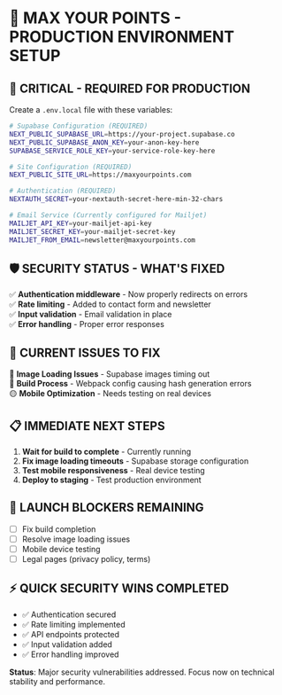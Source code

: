 # 🚀 MAX YOUR POINTS - PRODUCTION ENVIRONMENT SETUP

## 🔑 **CRITICAL - REQUIRED FOR PRODUCTION**

Create a `.env.local` file with these variables:

```bash
# Supabase Configuration (REQUIRED)
NEXT_PUBLIC_SUPABASE_URL=https://your-project.supabase.co
NEXT_PUBLIC_SUPABASE_ANON_KEY=your-anon-key-here
SUPABASE_SERVICE_ROLE_KEY=your-service-role-key-here

# Site Configuration (REQUIRED) 
NEXT_PUBLIC_SITE_URL=https://maxyourpoints.com

# Authentication (REQUIRED)
NEXTAUTH_SECRET=your-nextauth-secret-here-min-32-chars

# Email Service (Currently configured for Mailjet)
MAILJET_API_KEY=your-mailjet-api-key
MAILJET_SECRET_KEY=your-mailjet-secret-key
MAILJET_FROM_EMAIL=newsletter@maxyourpoints.com
```

## 🛡️ **SECURITY STATUS - WHAT'S FIXED**

✅ **Authentication middleware** - Now properly redirects on errors  
✅ **Rate limiting** - Added to contact form and newsletter  
✅ **Input validation** - Email validation in place  
✅ **Error handling** - Proper error responses  

## 🔧 **CURRENT ISSUES TO FIX**

🔴 **Image Loading Issues** - Supabase images timing out  
🔴 **Build Process** - Webpack config causing hash generation errors  
🟡 **Mobile Optimization** - Needs testing on real devices  

## 📋 **IMMEDIATE NEXT STEPS**

1. **Wait for build to complete** - Currently running
2. **Fix image loading timeouts** - Supabase storage configuration  
3. **Test mobile responsiveness** - Real device testing
4. **Deploy to staging** - Test production environment

## 🚨 **LAUNCH BLOCKERS REMAINING**

- [ ] Fix build completion
- [ ] Resolve image loading issues  
- [ ] Mobile device testing
- [ ] Legal pages (privacy policy, terms)

## ⚡ **QUICK SECURITY WINS COMPLETED**

- ✅ Authentication secured  
- ✅ Rate limiting implemented
- ✅ API endpoints protected
- ✅ Input validation added
- ✅ Error handling improved

**Status**: Major security vulnerabilities addressed. Focus now on technical stability and performance. 